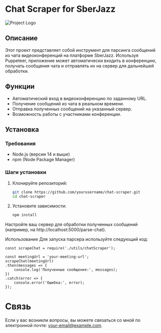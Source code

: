 # Chat Scraper for SberJazz

![Project Logo](link-to-your-logo.png)

## Описание

Этот проект представляет собой инструмент для парсинга сообщений из чата видеоконференций на платформе SberJazz. Используя Puppeteer, приложение может автоматически входить в конференцию, получать сообщения чата и отправлять их на сервер для дальнейшей обработки.

## Функции

- Автоматический вход в видеоконференцию по заданному URL.
- Получение сообщений из чата в реальном времени.
- Отправка полученных сообщений на указанный сервер.
- Возможность работы с участниками конференции.

## Установка

### Требования

- Node.js (версии 14 и выше)
- npm (Node Package Manager)

### Шаги установки

1. Клонируйте репозиторий:

   ```bash
   git clone https://github.com/yourusername/chat-scraper.git
   cd chat-scraper
   ```

2. Установите зависимости:

    ```bash
    npm install
    ```

Настройте ваш сервер для обработки полученных сообщений (например, на http://localhost:5000/parse-chat).

Использование
Для запуска парсера используйте следующий код:

    const scrapeChat = require('./utils/chatScraper');

    const meetingUrl = 'your-meeting-url';
    scrapeChat(meetingUrl)
    .then(messages => {
        console.log('Полученные сообщения:', messages);
    })
    .catch(error => {
        console.error('Ошибка:', error);
    });

# Связь

Если у вас возникли вопросы, вы можете связаться со мной по электронной почте: your-email@example.com.